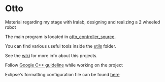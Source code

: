 # Otto
Material regarding my stage with Iralab, designing and realizing a 2 wheeled robot

The main program is located in [otto_controller_source](https://github.com/iralabdisco/otto/tree/pid_control/otto_controller_source).

You can find various useful tools inside the [utils](https://github.com/iralabdisco/otto/tree/pid_control/utils) folder.

See the [wiki](https://github.com/iralabdisco/otto/wiki) for more info about this projects.

Follow [Google C++ guideline](https://google.github.io/styleguide/cppguide.html) while working on the project

Eclipse's formatting configuration file can be found [here](https://github.com/google/styleguide/blob/gh-pages/eclipse-cpp-google-style.xml)

